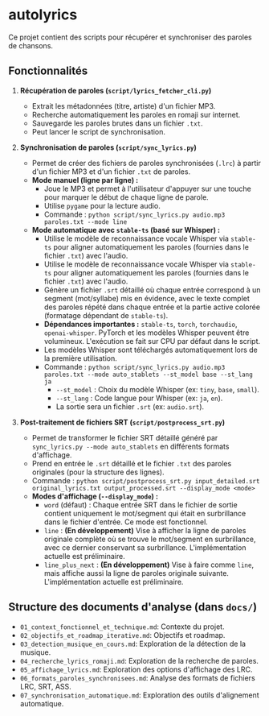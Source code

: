 # autolyrics

Ce projet contient des scripts pour récupérer et synchroniser des paroles de chansons.

## Fonctionnalités

1.  **Récupération de paroles (`script/lyrics_fetcher_cli.py`)**
    *   Extrait les métadonnées (titre, artiste) d'un fichier MP3.
    *   Recherche automatiquement les paroles en romaji sur internet.
    *   Sauvegarde les paroles brutes dans un fichier `.txt`.
    *   Peut lancer le script de synchronisation.

2.  **Synchronisation de paroles (`script/sync_lyrics.py`)**
    *   Permet de créer des fichiers de paroles synchronisées (`.lrc`) à partir d'un fichier MP3 et d'un fichier `.txt` de paroles.
    *   **Mode manuel (ligne par ligne) :**
        *   Joue le MP3 et permet à l'utilisateur d'appuyer sur une touche pour marquer le début de chaque ligne de parole.
        *   Utilise `pygame` pour la lecture audio.
        *   Commande : `python script/sync_lyrics.py audio.mp3 paroles.txt --mode line`
    *   **Mode automatique avec `stable-ts` (basé sur Whisper) :**
        *   Utilise le modèle de reconnaissance vocale Whisper via `stable-ts` pour aligner automatiquement les paroles (fournies dans le fichier `.txt`) avec l'audio.
        *   Utilise le modèle de reconnaissance vocale Whisper via `stable-ts` pour aligner automatiquement les paroles (fournies dans le fichier `.txt`) avec l'audio.
        *   Génère un fichier `.srt` détaillé où chaque entrée correspond à un segment (mot/syllabe) mis en évidence, avec le texte complet des paroles répété dans chaque entrée et la partie active colorée (formatage dépendant de `stable-ts`).
        *   **Dépendances importantes :** `stable-ts`, `torch`, `torchaudio`, `openai-whisper`. PyTorch et les modèles Whisper peuvent être volumineux. L'exécution se fait sur CPU par défaut dans le script.
        *   Les modèles Whisper sont téléchargés automatiquement lors de la première utilisation.
        *   Commande : `python script/sync_lyrics.py audio.mp3 paroles.txt --mode auto_stablets --st_model base --st_lang ja`
            *   `--st_model` : Choix du modèle Whisper (ex: `tiny`, `base`, `small`).
            *   `--st_lang` : Code langue pour Whisper (ex: `ja`, `en`).
            *   La sortie sera un fichier `.srt` (ex: `audio.srt`).

3.  **Post-traitement de fichiers SRT (`script/postprocess_srt.py`)**
    *   Permet de transformer le fichier SRT détaillé généré par `sync_lyrics.py --mode auto_stablets` en différents formats d'affichage.
    *   Prend en entrée le `.srt` détaillé et le fichier `.txt` des paroles originales (pour la structure des lignes).
    *   Commande : `python script/postprocess_srt.py input_detailed.srt original_lyrics.txt output_processed.srt --display_mode <mode>`
    *   **Modes d'affichage (`--display_mode`) :**
        *   `word` (défaut) : Chaque entrée SRT dans le fichier de sortie contient uniquement le mot/segment qui était en surbrillance dans le fichier d'entrée. Ce mode est fonctionnel.
        *   `line` : **(En développement)** Vise à afficher la ligne de paroles originale complète où se trouve le mot/segment en surbrillance, avec ce dernier conservant sa surbrillance. L'implémentation actuelle est préliminaire.
        *   `line_plus_next` : **(En développement)** Vise à faire comme `line`, mais affiche aussi la ligne de paroles originale suivante. L'implémentation actuelle est préliminaire.

## Structure des documents d'analyse (dans `docs/`)
*   `01_context_fonctionnel_et_technique.md`: Contexte du projet.
*   `02_objectifs_et_roadmap_iterative.md`: Objectifs et roadmap.
*   `03_detection_musique_en_cours.md`: Exploration de la détection de la musique.
*   `04_recherche_lyrics_romaji.md`: Exploration de la recherche de paroles.
*   `05_affichage_lyrics.md`: Exploration des options d'affichage des LRC.
*   `06_formats_paroles_synchronisees.md`: Analyse des formats de fichiers LRC, SRT, ASS.
*   `07_synchronisation_automatique.md`: Exploration des outils d'alignement automatique.